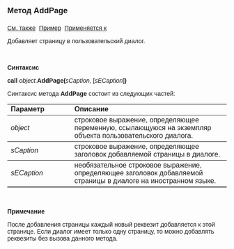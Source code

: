 ﻿<html>
<head>
<title>Диалог\AddPage</title>
</head>

<body>

<p><strong><font size="4" face="Arial">Метод AddPage<br>
<br>
</font></strong><font face="Arial"><a href="../Asustpar.html">См. также</a>&nbsp;
<a href="../../Examples/E_AsUstPar.html">Пример</a>&nbsp; <a href="../Asustpar.html">
Применяется к</a></font></p>

<p><font face="Arial">Добавляет страницу в пользовательский диалог.</font></p>

<p>&nbsp;</p>

<p class="label"><font face="Arial"><b>Синтаксис</b></font></p>

<p><font face="Arial"><strong>call</strong> <em>object</em>.<strong>AddPage(</strong><em>sCaption,
</em>[<em>sECaption</em>]<strong>)</strong></font></p>

<p><font face="Arial">Синтаксис метода <strong>AddPage</strong>
состоит из следующих частей:</font></p>

<table border="1" cellPadding="5" cols="2" frame="below" rules="rows">
<TBODY>
  <tr vAlign="top">
    <td class="label" width="29%"><font face="Arial"><b>Параметр</b></font></td>
    <td class="label" width="71%"><font face="Arial"><strong>Описание</strong></font></td>
  </tr>
  <tr>
    <td width="29%"><em><font face="Arial">object</font></em></td>
    <td width="71%"><font face="Arial">строковое выражение, 
	определяющее переменную, ссылающуюся на экземпляр объекта пользовательского 
	диалога.</font></td>
  </tr>
  <tr>
    <td width="29%"><em><font face="Arial">sCaption</font></em></td>
    <td width="71%"><font face="Arial">строковое выражение, 
	определяющее заголовок добавляемой страницы в диалоге.</font></td>
  </tr>
</TBODY>
  <tr>
    <td width="29%"><font face="Arial"><em>sECaption</em></font></td>
    <td width="71%"><font face="Arial">необязательное строковое 
	выражение, определяющее заголовок добавляемой страницы в диалоге на 
	иностранном языке.</font></td>
  </tr>
  </table>

<p>&nbsp;</p>

<p class="label"><font face="Arial"><b>Примечание</b></font></p>

<p class="label"><font face="Arial">После добавления страницы каждый 
новый реквезит добавляется к этой странице. Если диалог имеет только одну 
страницу, то можно добавлять реквезиты без вызова данного метода. </font></p>

</body>
</html>
